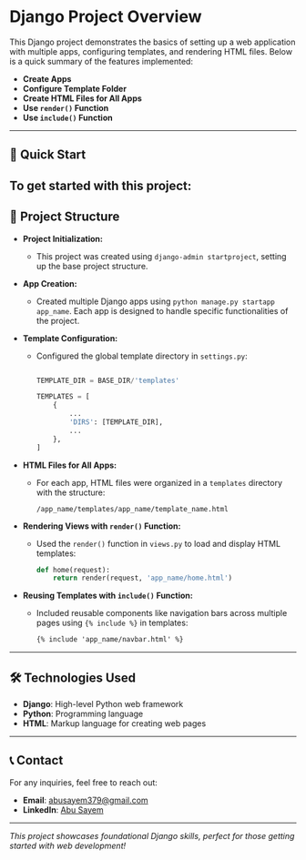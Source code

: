 # Django Project Overview

This Django project demonstrates the basics of setting up a web application with multiple apps, configuring templates, and rendering HTML files. Below is a quick summary of the features implemented:

- **Create Apps**
- **Configure Template Folder**
- **Create HTML Files for All Apps**
- **Use `render()` Function**
- **Use `include()` Function**

---

## 🚀 Quick Start

To get started with this project:
---

## 📂 Project Structure

- **Project Initialization:**
  - This project was created using `django-admin startproject`, setting up the base project structure.
  
- **App Creation:**
  - Created multiple Django apps using `python manage.py startapp app_name`. Each app is designed to handle specific functionalities of the project.

- **Template Configuration:**
  - Configured the global template directory in `settings.py`:
    ```python
    
    TEMPLATE_DIR = BASE_DIR/'templates'
    
    TEMPLATES = [
        {
            ...
            'DIRS': [TEMPLATE_DIR],
            ...
        },
    ]
    ```

- **HTML Files for All Apps:**
  - For each app, HTML files were organized in a `templates` directory with the structure:
    ```
    /app_name/templates/app_name/template_name.html
    ```
  
- **Rendering Views with `render()` Function:**
  - Used the `render()` function in `views.py` to load and display HTML templates:
    ```python
    def home(request):
        return render(request, 'app_name/home.html')
    ```

- **Reusing Templates with `include()` Function:**
  - Included reusable components like navigation bars across multiple pages using `{% include %}` in templates:
    ```html
    {% include 'app_name/navbar.html' %}
    ```

---

## 🛠️ Technologies Used

- **Django**: High-level Python web framework
- **Python**: Programming language
- **HTML**: Markup language for creating web pages

---


## 📞 Contact

For any inquiries, feel free to reach out:

- **Email**: abusayem379@gmail.com
- **LinkedIn**: [Abu Sayem]([https://www.linkedin.com/in/yourprofile](https://www.linkedin.com/in/abusayem172153/))

---

*This project showcases foundational Django skills, perfect for those getting started with web development!*

